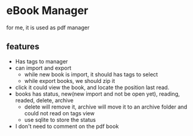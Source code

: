 # eBook Manager
for me, it is used as pdf manager

## features
- Has tags to manager
- can import and export
  - while new book is import, it should has tags to select
  - while export books, we should zip it
- click it could view the book, and locate the position last read.
- books has status, new(new import and not be open yet), reading, readed, delete, archive
  - delete will remove it, archive will move it to an archive folder and could not read on tags view
  - use sqlite to store the status
- I don't need to comment on the pdf book